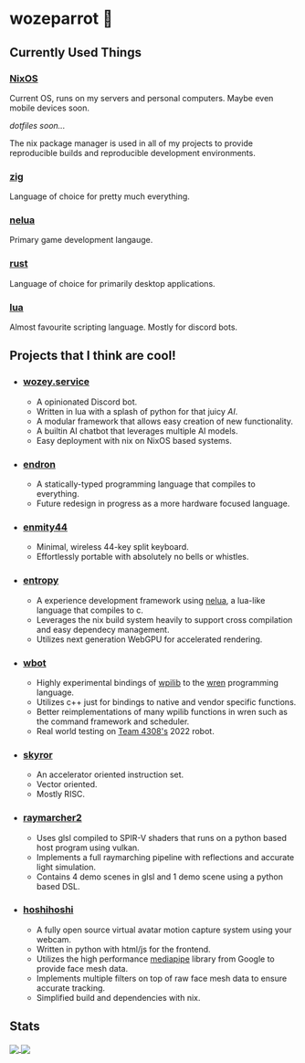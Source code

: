 # wozeparrot :parrot:

## Currently Used Things

### [NixOS](https://nixos.org/)

Current OS, runs on my servers and personal computers. Maybe even mobile devices soon.

*dotfiles soon...*

The nix package manager is used in all of my projects to provide reproducible builds and reproducible development environments.

### [zig](https://ziglang.org/)

Language of choice for pretty much everything.

### [nelua](https://nelua.io/)

Primary game development langauge.

### [rust](https://www.rust-lang.org/)

Language of choice for primarily desktop applications.

### [lua](https://www.lua.org/)

Almost favourite scripting language. Mostly for discord bots.

## Projects that I think are cool!

- ### [wozey.service](https://github.com/wozeparrot/wozey.service)
  - A opinionated Discord bot.
  - Written in lua with a splash of python for that juicy *AI*.
  - A modular framework that allows easy creation of new functionality.
  - A builtin AI chatbot that leverages multiple AI models.
  - Easy deployment with nix on NixOS based systems.
- ### [endron](https://github.com/enqy/endron)
  - A statically-typed programming language that compiles to everything.
  - Future redesign in progress as a more hardware focused language.
- ### [enmity44](https://github.com/enqy/enmity44)
  - Minimal, wireless 44-key split keyboard.
  - Effortlessly portable with absolutely no bells or whistles.
- ### [entropy](https://github.com/wozeparrot/entropy)
  - A experience development framework using [nelua](https://nelua.io), a lua-like language that compiles to c.
  - Leverages the nix build system heavily to support cross compilation and easy dependecy management.
  - Utilizes next generation WebGPU for accelerated rendering.
- ### [wbot](https://github.com/wozeparrot/wbot)
  - Highly experimental bindings of [wpilib](https://github.com/wpilibsuite/allwpilib) to the [wren](https://wren.io/) programming language.
  - Utilizes c++ just for bindings to native and vendor specific functions.
  - Better reimplementations of many wpilib functions in wren such as the command framework and scheduler.
  - Real world testing on [Team 4308's](https://github.com/Team4308/) 2022 robot.
- ### [skyror](https://github.com/enqy/skyror)
  - An accelerator oriented instruction set.
  - Vector oriented.
  - Mostly RISC.
- ### [raymarcher2](https://github.com/wozeparrot/raymarcher2)
  - Uses glsl compiled to SPIR-V shaders that runs on a python based host program using vulkan.
  - Implements a full raymarching pipeline with reflections and accurate light simulation.
  - Contains 4 demo scenes in glsl and 1 demo scene using a python based DSL.
- ### [hoshihoshi](https://github.com/wozeparrot/hoshihoshi)
  - A fully open source virtual avatar motion capture system using your webcam.
  - Written in python with html/js for the frontend.
  - Utilizes the high performance [mediapipe](https://github.com/google/mediapipe/) library from Google to provide face mesh data.
  - Implements multiple filters on top of raw face mesh data to ensure accurate tracking.
  - Simplified build and dependencies with nix.

## Stats

<a href="https://github.com/wozeparrot">
  <img align="center" src="https://github-readme-stats.vercel.app/api/top-langs/?username=wozeparrot&count_private=true&langs_count=6&hide_border=true&bg_color=90,d6c4ec,9588cc,1164b3,00336c&text_color=fff&title_color=1164b3&border_radius=0"/>
</a>

<a href="https://github.com/wozeparrot">
  <img align="center" src="https://images.unsplash.com/photo-1554310603-d39d43033735?ixid=MnwxMjA3fDB8MHxwaG90by1wYWdlfHx8fGVufDB8fHx8&ixlib=rb-1.2.1&auto=format&fit=crop&h=322&q=80"/>
</a>
